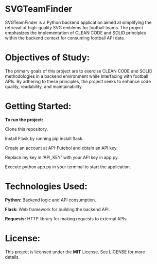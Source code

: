 # SVGTeamFinder
SVGTeamFinder is a Python backend application aimed at simplifying the retrieval of high-quality SVG emblems for football teams. The project emphasizes the implementation of CLEAN CODE and SOLID principles within the backend context for consuming football API data.

# Objectives of Study:
The primary goals of this project are to exercise CLEAN CODE and SOLID methodologies in a backend environment while interfacing with football APIs. By adhering to these principles, the project seeks to enhance code quality, readability, and maintainability.

# Getting Started:
**To run the project:**

Clone this repository.

Install Flask by running pip install flask.

Create an account at API-Futebol and obtain an API key.

Replace my key in 'API_KEY' with your API key in app.py.

Execute python app.py in your terminal to start the application.

# Technologies Used:
**Python:** Backend logic and API consumption.

**Flask:** Web framework for building the backend API.

**Requests:** HTTP library for making requests to external APIs.

# License:
This project is licensed under the **MIT** License. See LICENSE for more details.